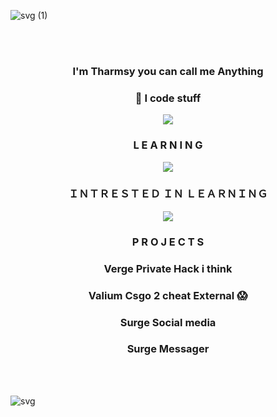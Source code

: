 ![svg (1)](https://github.com/EpicCatto/EpicCatto/assets/72650902/96c1309e-d384-4a93-8723-89c78e24d79a)

<br><br>

<h3 align="center">I'm Tharmsy you can call me Anything</h3>
<h3 align="center">👋 I code stuff</h3>


<div align="center">
  <img src="https://discord.c99.nl/widget/theme-1/1158420428109394040.png">
</div>

<h3 align="center">L E A R N I N G</h3>
<p align="center">
  <a href="https://skillicons.dev">
    <img src="https://skillicons.dev/icons?i=java,html,css,js,typescript,nodejs,react,nextjs,express,mongodb&perline=12" />
  </a>
</p>

<h3 align="center">ＩＮＴＲＥＳＴＥＤ ＩＮ ＬＥＡＲＮＩＮＧ</h3>
<p align="center">
  <a href="https://skillicons.dev">
    <img src="https://skillicons.dev/icons?i=go,tensorflow,kotlin,c,cs,cpp,lua,docker,rust,dotnet,svelte,wasm&perline=12" />
  </a>
</p>

<h3 align="center">P R O J E C T S</h3>
<h3 align="center">Verge Private Hack i think</h3>
<h3 align="center">Valium Csgo 2 cheat External 😱</h3>
<h3 align="center">Surge Social media</h3>
<h3 align="center">Surge Messager</h3>

<br><br>

![svg](https://github.com/EpicCatto/EpicCatto/assets/72650902/6040ba6a-9591-47a5-95fe-1c322597eba0)
